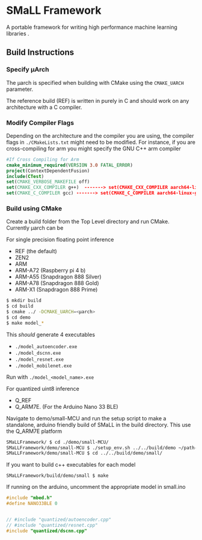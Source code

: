 
# SMaLL Framework

A portable framework for writing high performance machine learning libraries .

## Build Instructions

### Specify µArch

The µarch is specified when building with CMake using the `CMAKE_UARCH ` parameter.

The reference build (REF) is written in purely in C and should work on any architecture with a C compiler.

### Modify Compiler Flags

Depending on the architecture and the compiler you are using, the compiler flags in `./CMakeLists.txt` might need to be modified.
For instance, if you are cross-compiling for arm you might specify the GNU C++ arm compiler 

```cmake
#If Cross Compiling for Arm
cmake_minimum_required(VERSION 3.0 FATAL_ERROR)
project(ContextDependentFusion)
include(CTest)
set(CMAKE_VERBOSE_MAKEFILE off)
set(CMAKE_CXX_COMPILER g++)  -------> set(CMAKE_CXX_COMPILER aarch64-linux-gnu-g++)
set(CMAKE_C_COMPILER gcc) -------> set(CMAKE_C_COMPILER aarch64-linux-gnu-gcc) 

```

### Build using CMake

Create a build folder from the Top Level directory and run CMake.  
Currently µarch can be 

For single precision floating point inference

- REF (the default)
- ZEN2 
- ARM
- ARM-A72 (Raspberry pi 4 b)
- ARM-A55 (Snapdragon 888 Silver)
- ARM-A78 (Snapdragon 888 Gold)
- ARM-X1 (Snapdragon 888 Prime)

```bash
$ mkdir build
$ cd build
$ cmake ../ -DCMAKE_UARCH=<µarch>
$ cd demo
$ make model_*
```

This *should* generate 4 executables

- `./model_autoencoder.exe `
- `./model_dscnn.exe `
- `./model_resnet.exe `
- `./model_mobilenet.exe `

Run with 
`./model_<model_name>.exe`


For quantized uint8 inference 
- Q_REF
- Q_ARM7E. (For the Arduino Nano 33 BLE)

Navigate to demo/small-MCU and run the setup script to make a standalone, arduino friendly build of SMaLL in the build directory. This use the Q_ARM7E platform
``` bash
SMaLLFramework/ $ cd ./demo/small-MCU/
SMaLLFramework/demo/small-MCU $ ./setup_env.sh ../../build/demo ~/path-to-/SMaLLFramework/
SMaLLFramework/demo/small-MCU $ cd ../../build/demo/small/
```
If you want to build c++ executables for each model
```
SMaLLFramework/build/demo/small $ make
```

If running on the arduino, uncomment the appropriate model in small.ino
```c++
#include "mbed.h"
#define NANO33BLE 0


// #include "quantized/autoencoder.cpp"
// #include "quantized/resnet.cpp"
#include "quantized/dscnn.cpp"

```




<!-- ## Supported Features

3 DNN Layers

- Convolution Layer
- MaxPooling Layer
- ReLU Activation -->
